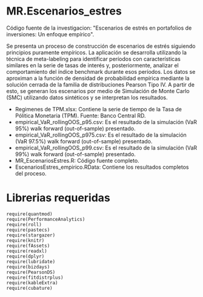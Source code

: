 # MR.Escenarios_estres
Código fuente de la investigacion: "Escenarios de estrés en portafolios de inversiones: Un enfoque empírico".

Se presenta un proceso de construcción de escenarios de estrés siguiendo principios puramente empíricos. La aplicación se desarrolla utilizando la técnica de meta-labeling para identificar períodos con características similares en la serie de tasas de interés y, posteriormente, analizar el comportamiento del índice benchmark durante esos períodos. Los datos se aproximan a la función de densidad de probabilidad empírica mediante la solución cerrada de la familia de distribuciones Pearson Tipo IV. A partir de esto, se generan los escenarios por medio de Simulación de Monte Carlo (SMC) utilizando datos sintéticos y se interpretan los resultados.

* Regimenes de TPM.xlsx: Contiene la serie de tiempo de la Tasa de Pólitica Monetaria (TPM). Fuente: Banco Central RD.
* empirical_VaR_rollingOOS_p95.csv: Es el resultado de la simulación (VaR 95%) walk forward (out-of-sample) presentado.
* empirical_VaR_rollingOOS_p975.csv: Es el resultado de la simulación (VaR 97.5%) walk forward (out-of-sample) presentado.
* empirical_VaR_rollingOOS_p99.csv: Es el resultado de la simulación (VaR 99%) walk forward (out-of-sample) presentado.
* MR_EscenariosEstres.R: Código fuente completo.
* EscenariosEstres_empirico.RData: Contiene los resultados completos del proceso.

# Librerias requeridas
```{r}
require(quantmod)
require(PerformanceAnalytics)
require(roll)
require(pastecs)
require(stargazer)
require(knitr)
require(fAssets)
require(readxl)
require(dplyr)
require(lubridate)
require(bizdays)
require(PearsonDS)
require(fitdistrplus)
require(kableExtra)
require(cubature)
```
